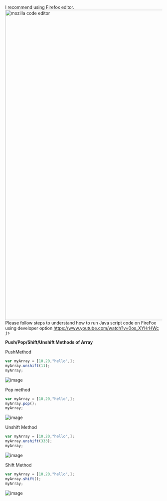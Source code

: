 I recommend using Firefox editor.  
<img width="993" alt="mozilla code editor" src="https://user-images.githubusercontent.com/34305933/111946422-d8701280-8ab1-11eb-96a2-d07f47fa12f8.PNG">
Please follow steps to understand how to run Java script code on FireFox using developer option https://www.youtube.com/watch?v=0os_XYHrHWc
```js ```

**Push/Pop/Shift/Unshift Methods of Array**

PushMethod
```js 
var myArray = [10,20,"hello",];
myArray.unshift(11);
myArray; 
```
![image](https://user-images.githubusercontent.com/34305933/111948824-1ff89d80-8ab6-11eb-9eab-8478671fca1c.png)


Pop method
```js 
var myArray = [10,20,"hello",];
myArray.pop();
myArray;
```
![image](https://user-images.githubusercontent.com/34305933/111948992-4e767880-8ab6-11eb-8fff-519cbb556c76.png)

Unshift Method
```js 
var myArray = [10,20,"hello",];
myArray.unshift(333);
myArray;
```
![image](https://user-images.githubusercontent.com/34305933/111949058-6c43dd80-8ab6-11eb-840d-987121675639.png)

Shift Method

```js 
var myArray = [10,20,"hello",];
myArray.shift();
myArray;

```

![image](https://user-images.githubusercontent.com/34305933/111949123-88477f00-8ab6-11eb-9570-5bab4e2faade.png)
 
 
